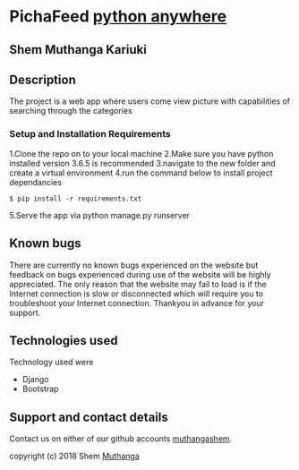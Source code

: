 # PichaFeed [python anywhere](http://shem.pythonanywhere.com/)

## 

## **Shem Muthanga Kariuki**

## Description
The project is a web app where users come view picture with capabilities of searching through the categories


### Setup and Installation Requirements

1.Clone the repo on to your local machine
2.Make sure you have python installed version 3.6.5 is recommended
3.navigate to the new folder and create a virtual environment
4.run the command below to install project dependancies
```
$ pip install -r requirements.txt
```
5.Serve the app via python manage.py runserver

## Known bugs

There are currently no known bugs experienced on the website but feedback on bugs experienced during use of the website will be highly appreciated. The only reason that the website may fail to load is if the Internet connection is slow or disconnected which will require you to troubleshoot your Internet connection. Thankyou in advance for your support.

## Technologies used

Technology used were
* Django
* Bootstrap



## Support and contact details

Contact us on either of our github accounts
 [muthangashem](https://github.com/muthangashem).

copyright (c) 2018 Shem [Muthanga](https://github.com/muthangashem)